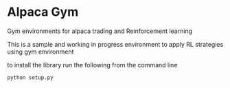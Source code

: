 # Alpaca Gym
Gym environments for alpaca trading and Reinforcement learning

This  is a sample and working in progress environment to apply RL strategies  using gym environment

to install the library run the following from the command line

``python setup.py``




